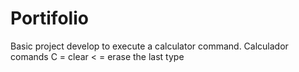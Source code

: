 # Portifolio
Basic project develop to execute a calculator command.
Calculador comands
C = clear
< = erase the last type
